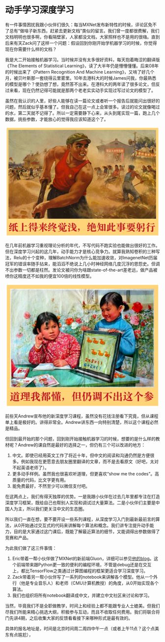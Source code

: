 # 动手学习深度学习

有一件事情困扰我跟小伙伴们很久：每当MXNet发布新特性的时候，评论区免不了总有“做啥子新东西，赶紧去更新文档”类似的留言。我们曾一度都很费解，我们文档明明也很多啊，你看隔壁家，人家都没文档，大家照样也不是用的很嗨。直到后来有天Zack问了这样一个问题：假设回到你刚开始学机器学习的时候，你觉得现在你需要什么样的文档？

我是大二开始接触机器学习。当时候并没有太多很好资料，每天抱着晦涩的翻译版《The Elements of Statistical Learning》，读了大半年仍是懵懵懂懂。后来08年的时候出来了《Pattern Recognition And Machine Learning》，又啃了好几个月，被贝叶斯那一套绕得云里雾里。10年去港科大的时候James问我，你最熟悉的模型是哪个？使劲想了想，竟然答不出来。在港科大的两年读了很多论文，但反过来看，现在仍然记得可能就是那两个老老实实动手实现过写过论文的模型了。

虽然在我认识的人里，好些人能够在读一篇论文或者听一个报告后就能问出很好的问题，然后就似乎基本懂了。但我自己在这一点上会笨很多。读过的论文就像喝过的水，第二天就不记得了。所以一定需要静下心来，从头到尾实现一篇，跑上几个数据，挑些参数，才能放心的觉得我应该知道这个了。

![](img/why1.png)

在几年前机器学习重视理论分析的年代，不写代码不跑实验也能做出很好的工作。但在深度学习兴起的这几年，动手能力才是核心竞争力。就算我熟知卷积的三种写法，Relu的十个变种，理解BatchNorm为什么能加速收敛，对ImagenetNet历届冠军的错误率随手拈来，能滔滔不绝说上几小时神经网络几度沉浮的恩怨史。但调不出参数一切都是枉然。发论文被问你为啥跟state-of-the-art差老远，做产品被喷你这精度还不如我的便宜100倍的线性模型。

![](img/why2.png)

前些天Andrew宣布他的新深度学习课程，虽然没有花钱注册看下究竟，但从课程单上看是极好的。讲得非常全。Andrew讲东西一向特别清楚，所以这个课程必然是精品。

但回到最开始的那个问题，回到刚开始接触机器学习的时候，想要的是什么样的教材呢？Andrew的课自然是最好的选择之一，但仍有三个可以改进的地方：

1. 中文。即使已经用英文工作了将近十年，但中文的阅读和沟通仍然是方便很多。例如我现在更愿意去朋友圈里翻译的文章，而不是去看原文（好吧，太对不起英语老师了）。
2. 更多动手样例。虽然我也很喜欢听道理，但更喜欢“show me the codes”。高质量的代码，比文字更有用。
3. 能免费最好，不然至少可以微信支付吧。

在这两点上，我们有得天独厚的优势。一是我跟小伙伴在过去几年里都专注在打造深度学习框架，既给自己也帮别人实现和调试过大量算法。二是小伙伴们主要是中国人为主，所以我们更关注中文的生态圈。

所以我们一直在想，要不要开设一些系列课程，从深度学习入门到最新最前言的算法，从0开始通过交互式的代码来讲解每个算法和概念。我们讲专注提升动手能力，目的是大家通过这门课后，既能了解最近算法的细节，又能调得出参数做得了竞赛和产品。

为此我们做了这三件事情：

1. Eric带着一帮小伙伴做了MXNet的新前端Gluon，详细可以参见[他的blog](https://zhuanlan.zhihu.com/p/28648399)。这个前端带来跟Python更一致的便利的编程环境，不管是debug还是在交互上，都比TensorFlow之类通过计算图编程的框架更适合学习深度学习。
2. Zack带着另一帮小伙伴写了一系列的notebook来讲解各个模型。他从一个外行（他是专业音乐人）和老师（CMU计算机教授）的角度，从0开始实现各个算法。
3. 我们也组织将所有notebook翻译成中文，并建立中文社区来讨论和学习。

当然，毕竟我们不是全职做教学，时间上和经验上都不能跟专业人士媲美。但我们尽我们所能来精心挑选大纲，积极参与互动，而且不收取任何费用。我们将联合将门先讲4期，之后收集大家的反馈看看接下来哪种形式是最有效的。

具体的报名地址是，时间是北京时间周二周四中午一点（或者上午11点？这个点美东有点尴尬），
